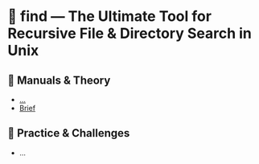 # 🧩 find — The Ultimate Tool for Recursive File & Directory Search in Unix

## 📘 Manuals & Theory
- [...]()
- [Brief](https://serveracademy.com/blog/linux-find-command/?)

## 🎯 Practice & Challenges
- ...
